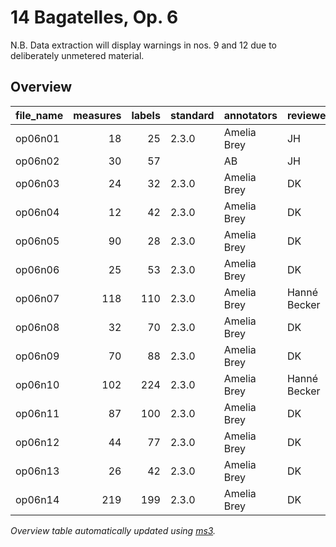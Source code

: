 # 14 Bagatelles, Op. 6

N.B. Data extraction will display warnings in nos. 9 and 12 due to deliberately unmetered material.

## Overview
|file_name|measures|labels|standard|annotators | reviewers  |
|---------|-------:|-----:|--------|-----------|------------|
|op06n01  |      18|    25|2.3.0   |Amelia Brey|JH          |
|op06n02  |      30|    57|        |AB         |JH          |
|op06n03  |      24|    32|2.3.0   |Amelia Brey|DK          |
|op06n04  |      12|    42|2.3.0   |Amelia Brey|DK          |
|op06n05  |      90|    28|2.3.0   |Amelia Brey|DK          |
|op06n06  |      25|    53|2.3.0   |Amelia Brey|DK          |
|op06n07  |     118|   110|2.3.0   |Amelia Brey|Hanné Becker|
|op06n08  |      32|    70|2.3.0   |Amelia Brey|DK          |
|op06n09  |      70|    88|2.3.0   |Amelia Brey|DK          |
|op06n10  |     102|   224|2.3.0   |Amelia Brey|Hanné Becker|
|op06n11  |      87|   100|2.3.0   |Amelia Brey|DK          |
|op06n12  |      44|    77|2.3.0   |Amelia Brey|DK          |
|op06n13  |      26|    42|2.3.0   |Amelia Brey|DK          |
|op06n14  |     219|   199|2.3.0   |Amelia Brey|DK          |


*Overview table automatically updated using [ms3](https://johentsch.github.io/ms3/).*
